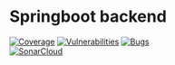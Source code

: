 # Springboot backend 
[![Coverage](https://sonarcloud.io/api/project_badges/measure?project=crazylegskorb_TheFrozenCowBack&metric=coverage)](https://sonarcloud.io/summary/new_code?id=crazylegskorb_TheFrozenCowBack)
[![Vulnerabilities](https://sonarcloud.io/api/project_badges/measure?project=crazylegskorb_TheFrozenCowBack&metric=vulnerabilities)](https://sonarcloud.io/summary/new_code?id=crazylegskorb_TheFrozenCowBack)
[![Bugs](https://sonarcloud.io/api/project_badges/measure?project=crazylegskorb_TheFrozenCowBack&metric=bugs)](https://sonarcloud.io/summary/new_code?id=crazylegskorb_TheFrozenCowBack)
<br>
[![SonarCloud](https://sonarcloud.io/images/project_badges/sonarcloud-white.svg)](https://sonarcloud.io/summary/new_code?id=crazylegskorb_TheFrozenCowBack)